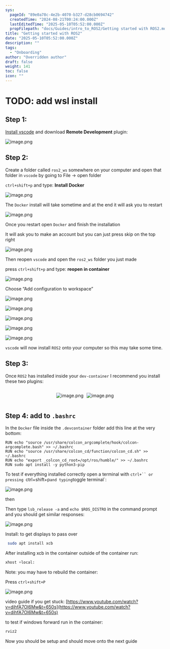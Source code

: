 ```yaml
---
sys:
  pageId: "89e0a78c-4e2b-4070-b327-d28cb0694742"
  createdTime: "2024-08-21T00:24:00.000Z"
  lastEditedTime: "2025-05-10T05:52:00.000Z"
  propFilepath: "docs/Guides/intro_to_ROS2/Getting started with ROS2.md"
title: "Getting started with ROS2"
date: "2025-05-10T05:52:00.000Z"
description: ""
tags:
  - "Onboarding"
author: "Overridden author"
draft: false
weight: 141
toc: false
icon: ""
---
```


# TODO: add wsl install

## Step 1:

[Install vscode](https://code.visualstudio.com/download) and download **Remote Development** plugin:

![image.png](https://prod-files-secure.s3.us-west-2.amazonaws.com/d518164a-d88e-44d1-a4ee-3adb3bd8bce0/efb52993-1881-4a40-b95e-6f020334f022/image.png?X-Amz-Algorithm=AWS4-HMAC-SHA256&X-Amz-Content-Sha256=UNSIGNED-PAYLOAD&X-Amz-Credential=ASIAZI2LB466ZFRUZRVJ%2F20250708%2Fus-west-2%2Fs3%2Faws4_request&X-Amz-Date=20250708T004316Z&X-Amz-Expires=3600&X-Amz-Security-Token=IQoJb3JpZ2luX2VjEHkaCXVzLXdlc3QtMiJGMEQCIAJXivJlY7aACnU3u5nM%2B%2BKwROnCQLVpAF7xNBWiTyw0AiAeHU56IqQOH7CKKROlvrZU3HfkATqQ%2F5kuMl9B%2B%2BOdNiqIBAiC%2F%2F%2F%2F%2F%2F%2F%2F%2F%2F8BEAAaDDYzNzQyMzE4MzgwNSIMY%2FqSXB6RBUQDudGCKtwDwMRfhzuyvXlCdhWyWSAOFRNjR2KuqEJZDl0FhzBnnXceAszmQe6wpi%2Fm%2BVh5puxEGMJFhDbnPD4SIjDzh%2FBN5k70Ai8FW15UbAer1FqPFalQuGJt98jP5hO43%2FJrHsYGvFlxL8RvWqkGstfJ4nEms6s47knoFM1BLJK%2FYrY5ZR1y%2BFGTjppUk9qP2mvoBxEkxRSOw54xUXm9Pr8tNHYHg%2BmdTkKrWWVMdzCLCmSN5nz2RZxAUh8EocNWAtjqd0e0ETs%2FyMMm1F%2BC2vMYKIpYJNP94CxVeTOeyNGIRUNdJr3PJ%2FppFjDkGs0UgUkZ7Y8aR7BgkNITmdqv8x%2FYg7fDRoRnt%2FTeNU7K0ACCPiZFXmALX%2FQ0inHGLtv%2FPNHKLgPHfWd6khKyzJF%2F%2BviOlgDWmWRccRSxYU%2FQfHzdxeMAnqNt9qwJ9%2BMx9a0MdxxhadJnh8vHuaXpd24mXLkrZQgM7mw5m%2BcDj5T%2FZod5CsyvxIRKiIquIEiTZe8lkCo3MZeSborQp965KF0zSM1VyvsjuDYMryVQeoDKcic1Q0I525h9YyjGPtxbQR7pNdas%2Fzqj2hYunymS%2FRBbsTbvYp6LOTsoxNuNdPBXzVw5Mv7KAyYI1fTU6P3BgCrfX7QwxcqxwwY6pgE5Xxeucu0RnnAozn4L7yeC3cub6%2B%2Bqv0sfLpIpThiykzJgFCDpKr2jZ9Vzk6YuOdKGb%2FdVEqK7a0EVPNjAhqThPqzWKqErUK1CvNlJa6JdsBbYTAYEcDHwkXSZ6z1EfNvAaiaqjakp8gGMP3ijgofWc%2F738HiC42kl3hj0o6wPeU%2FyPgQLM%2BUIOjGf%2BBnScImJ%2FZnN8Rax5xb3zUkQkhMlYl6X4n2S&X-Amz-Signature=ca0b73d78a7b4564e215115964ab73b3a79492a6c93a0d6bd51004772dde2dbe&X-Amz-SignedHeaders=host&x-amz-checksum-mode=ENABLED&x-id=GetObject)

## Step 2:

Create a folder called `ros2_ws` somewhere on your computer and open that folder in `vscode` by going to File → open folder 

`ctrl+shift+p` and type: **Install Docker**

![image.png](https://prod-files-secure.s3.us-west-2.amazonaws.com/d518164a-d88e-44d1-a4ee-3adb3bd8bce0/2269dc0e-1cd5-47ff-bceb-c04ad9b2eab0/image.png?X-Amz-Algorithm=AWS4-HMAC-SHA256&X-Amz-Content-Sha256=UNSIGNED-PAYLOAD&X-Amz-Credential=ASIAZI2LB466ZFRUZRVJ%2F20250708%2Fus-west-2%2Fs3%2Faws4_request&X-Amz-Date=20250708T004316Z&X-Amz-Expires=3600&X-Amz-Security-Token=IQoJb3JpZ2luX2VjEHkaCXVzLXdlc3QtMiJGMEQCIAJXivJlY7aACnU3u5nM%2B%2BKwROnCQLVpAF7xNBWiTyw0AiAeHU56IqQOH7CKKROlvrZU3HfkATqQ%2F5kuMl9B%2B%2BOdNiqIBAiC%2F%2F%2F%2F%2F%2F%2F%2F%2F%2F8BEAAaDDYzNzQyMzE4MzgwNSIMY%2FqSXB6RBUQDudGCKtwDwMRfhzuyvXlCdhWyWSAOFRNjR2KuqEJZDl0FhzBnnXceAszmQe6wpi%2Fm%2BVh5puxEGMJFhDbnPD4SIjDzh%2FBN5k70Ai8FW15UbAer1FqPFalQuGJt98jP5hO43%2FJrHsYGvFlxL8RvWqkGstfJ4nEms6s47knoFM1BLJK%2FYrY5ZR1y%2BFGTjppUk9qP2mvoBxEkxRSOw54xUXm9Pr8tNHYHg%2BmdTkKrWWVMdzCLCmSN5nz2RZxAUh8EocNWAtjqd0e0ETs%2FyMMm1F%2BC2vMYKIpYJNP94CxVeTOeyNGIRUNdJr3PJ%2FppFjDkGs0UgUkZ7Y8aR7BgkNITmdqv8x%2FYg7fDRoRnt%2FTeNU7K0ACCPiZFXmALX%2FQ0inHGLtv%2FPNHKLgPHfWd6khKyzJF%2F%2BviOlgDWmWRccRSxYU%2FQfHzdxeMAnqNt9qwJ9%2BMx9a0MdxxhadJnh8vHuaXpd24mXLkrZQgM7mw5m%2BcDj5T%2FZod5CsyvxIRKiIquIEiTZe8lkCo3MZeSborQp965KF0zSM1VyvsjuDYMryVQeoDKcic1Q0I525h9YyjGPtxbQR7pNdas%2Fzqj2hYunymS%2FRBbsTbvYp6LOTsoxNuNdPBXzVw5Mv7KAyYI1fTU6P3BgCrfX7QwxcqxwwY6pgE5Xxeucu0RnnAozn4L7yeC3cub6%2B%2Bqv0sfLpIpThiykzJgFCDpKr2jZ9Vzk6YuOdKGb%2FdVEqK7a0EVPNjAhqThPqzWKqErUK1CvNlJa6JdsBbYTAYEcDHwkXSZ6z1EfNvAaiaqjakp8gGMP3ijgofWc%2F738HiC42kl3hj0o6wPeU%2FyPgQLM%2BUIOjGf%2BBnScImJ%2FZnN8Rax5xb3zUkQkhMlYl6X4n2S&X-Amz-Signature=aaa183e3ca5dc6e4ad817d6b04f6ef1559a9d4fa8c5e820783c9982a2a5c25fe&X-Amz-SignedHeaders=host&x-amz-checksum-mode=ENABLED&x-id=GetObject)

The `Docker` install will take sometime and at the end it will ask you to restart

![image.png](https://prod-files-secure.s3.us-west-2.amazonaws.com/d518164a-d88e-44d1-a4ee-3adb3bd8bce0/ed233f78-be33-4b1f-b89c-9c346c0e961e/image.png?X-Amz-Algorithm=AWS4-HMAC-SHA256&X-Amz-Content-Sha256=UNSIGNED-PAYLOAD&X-Amz-Credential=ASIAZI2LB466ZFRUZRVJ%2F20250708%2Fus-west-2%2Fs3%2Faws4_request&X-Amz-Date=20250708T004316Z&X-Amz-Expires=3600&X-Amz-Security-Token=IQoJb3JpZ2luX2VjEHkaCXVzLXdlc3QtMiJGMEQCIAJXivJlY7aACnU3u5nM%2B%2BKwROnCQLVpAF7xNBWiTyw0AiAeHU56IqQOH7CKKROlvrZU3HfkATqQ%2F5kuMl9B%2B%2BOdNiqIBAiC%2F%2F%2F%2F%2F%2F%2F%2F%2F%2F8BEAAaDDYzNzQyMzE4MzgwNSIMY%2FqSXB6RBUQDudGCKtwDwMRfhzuyvXlCdhWyWSAOFRNjR2KuqEJZDl0FhzBnnXceAszmQe6wpi%2Fm%2BVh5puxEGMJFhDbnPD4SIjDzh%2FBN5k70Ai8FW15UbAer1FqPFalQuGJt98jP5hO43%2FJrHsYGvFlxL8RvWqkGstfJ4nEms6s47knoFM1BLJK%2FYrY5ZR1y%2BFGTjppUk9qP2mvoBxEkxRSOw54xUXm9Pr8tNHYHg%2BmdTkKrWWVMdzCLCmSN5nz2RZxAUh8EocNWAtjqd0e0ETs%2FyMMm1F%2BC2vMYKIpYJNP94CxVeTOeyNGIRUNdJr3PJ%2FppFjDkGs0UgUkZ7Y8aR7BgkNITmdqv8x%2FYg7fDRoRnt%2FTeNU7K0ACCPiZFXmALX%2FQ0inHGLtv%2FPNHKLgPHfWd6khKyzJF%2F%2BviOlgDWmWRccRSxYU%2FQfHzdxeMAnqNt9qwJ9%2BMx9a0MdxxhadJnh8vHuaXpd24mXLkrZQgM7mw5m%2BcDj5T%2FZod5CsyvxIRKiIquIEiTZe8lkCo3MZeSborQp965KF0zSM1VyvsjuDYMryVQeoDKcic1Q0I525h9YyjGPtxbQR7pNdas%2Fzqj2hYunymS%2FRBbsTbvYp6LOTsoxNuNdPBXzVw5Mv7KAyYI1fTU6P3BgCrfX7QwxcqxwwY6pgE5Xxeucu0RnnAozn4L7yeC3cub6%2B%2Bqv0sfLpIpThiykzJgFCDpKr2jZ9Vzk6YuOdKGb%2FdVEqK7a0EVPNjAhqThPqzWKqErUK1CvNlJa6JdsBbYTAYEcDHwkXSZ6z1EfNvAaiaqjakp8gGMP3ijgofWc%2F738HiC42kl3hj0o6wPeU%2FyPgQLM%2BUIOjGf%2BBnScImJ%2FZnN8Rax5xb3zUkQkhMlYl6X4n2S&X-Amz-Signature=ee5018e85475d686210cda9617c8463625d9d126e1fcd1735ef5abecebe8c90c&X-Amz-SignedHeaders=host&x-amz-checksum-mode=ENABLED&x-id=GetObject)

Once you restart open `Docker` and finish the installation

It will ask you to make an account but you can just press skip on the top right

![image.png](https://prod-files-secure.s3.us-west-2.amazonaws.com/d518164a-d88e-44d1-a4ee-3adb3bd8bce0/21010ad9-1659-4fd9-9f59-9932a09b2a3d/image.png?X-Amz-Algorithm=AWS4-HMAC-SHA256&X-Amz-Content-Sha256=UNSIGNED-PAYLOAD&X-Amz-Credential=ASIAZI2LB466ZFRUZRVJ%2F20250708%2Fus-west-2%2Fs3%2Faws4_request&X-Amz-Date=20250708T004316Z&X-Amz-Expires=3600&X-Amz-Security-Token=IQoJb3JpZ2luX2VjEHkaCXVzLXdlc3QtMiJGMEQCIAJXivJlY7aACnU3u5nM%2B%2BKwROnCQLVpAF7xNBWiTyw0AiAeHU56IqQOH7CKKROlvrZU3HfkATqQ%2F5kuMl9B%2B%2BOdNiqIBAiC%2F%2F%2F%2F%2F%2F%2F%2F%2F%2F8BEAAaDDYzNzQyMzE4MzgwNSIMY%2FqSXB6RBUQDudGCKtwDwMRfhzuyvXlCdhWyWSAOFRNjR2KuqEJZDl0FhzBnnXceAszmQe6wpi%2Fm%2BVh5puxEGMJFhDbnPD4SIjDzh%2FBN5k70Ai8FW15UbAer1FqPFalQuGJt98jP5hO43%2FJrHsYGvFlxL8RvWqkGstfJ4nEms6s47knoFM1BLJK%2FYrY5ZR1y%2BFGTjppUk9qP2mvoBxEkxRSOw54xUXm9Pr8tNHYHg%2BmdTkKrWWVMdzCLCmSN5nz2RZxAUh8EocNWAtjqd0e0ETs%2FyMMm1F%2BC2vMYKIpYJNP94CxVeTOeyNGIRUNdJr3PJ%2FppFjDkGs0UgUkZ7Y8aR7BgkNITmdqv8x%2FYg7fDRoRnt%2FTeNU7K0ACCPiZFXmALX%2FQ0inHGLtv%2FPNHKLgPHfWd6khKyzJF%2F%2BviOlgDWmWRccRSxYU%2FQfHzdxeMAnqNt9qwJ9%2BMx9a0MdxxhadJnh8vHuaXpd24mXLkrZQgM7mw5m%2BcDj5T%2FZod5CsyvxIRKiIquIEiTZe8lkCo3MZeSborQp965KF0zSM1VyvsjuDYMryVQeoDKcic1Q0I525h9YyjGPtxbQR7pNdas%2Fzqj2hYunymS%2FRBbsTbvYp6LOTsoxNuNdPBXzVw5Mv7KAyYI1fTU6P3BgCrfX7QwxcqxwwY6pgE5Xxeucu0RnnAozn4L7yeC3cub6%2B%2Bqv0sfLpIpThiykzJgFCDpKr2jZ9Vzk6YuOdKGb%2FdVEqK7a0EVPNjAhqThPqzWKqErUK1CvNlJa6JdsBbYTAYEcDHwkXSZ6z1EfNvAaiaqjakp8gGMP3ijgofWc%2F738HiC42kl3hj0o6wPeU%2FyPgQLM%2BUIOjGf%2BBnScImJ%2FZnN8Rax5xb3zUkQkhMlYl6X4n2S&X-Amz-Signature=9f573c1cc79651777cbf8f11dd4ad074fb13009af65a7c85b808734f1669ec18&X-Amz-SignedHeaders=host&x-amz-checksum-mode=ENABLED&x-id=GetObject)

Then reopen `vscode` and open the `ros2_ws` folder you just made

press `ctrl+shift+p` and type: **reopen in container**

![image.png](https://prod-files-secure.s3.us-west-2.amazonaws.com/d518164a-d88e-44d1-a4ee-3adb3bd8bce0/4e93b8c2-41ad-488c-8095-c74205196118/image.png?X-Amz-Algorithm=AWS4-HMAC-SHA256&X-Amz-Content-Sha256=UNSIGNED-PAYLOAD&X-Amz-Credential=ASIAZI2LB466ZFRUZRVJ%2F20250708%2Fus-west-2%2Fs3%2Faws4_request&X-Amz-Date=20250708T004316Z&X-Amz-Expires=3600&X-Amz-Security-Token=IQoJb3JpZ2luX2VjEHkaCXVzLXdlc3QtMiJGMEQCIAJXivJlY7aACnU3u5nM%2B%2BKwROnCQLVpAF7xNBWiTyw0AiAeHU56IqQOH7CKKROlvrZU3HfkATqQ%2F5kuMl9B%2B%2BOdNiqIBAiC%2F%2F%2F%2F%2F%2F%2F%2F%2F%2F8BEAAaDDYzNzQyMzE4MzgwNSIMY%2FqSXB6RBUQDudGCKtwDwMRfhzuyvXlCdhWyWSAOFRNjR2KuqEJZDl0FhzBnnXceAszmQe6wpi%2Fm%2BVh5puxEGMJFhDbnPD4SIjDzh%2FBN5k70Ai8FW15UbAer1FqPFalQuGJt98jP5hO43%2FJrHsYGvFlxL8RvWqkGstfJ4nEms6s47knoFM1BLJK%2FYrY5ZR1y%2BFGTjppUk9qP2mvoBxEkxRSOw54xUXm9Pr8tNHYHg%2BmdTkKrWWVMdzCLCmSN5nz2RZxAUh8EocNWAtjqd0e0ETs%2FyMMm1F%2BC2vMYKIpYJNP94CxVeTOeyNGIRUNdJr3PJ%2FppFjDkGs0UgUkZ7Y8aR7BgkNITmdqv8x%2FYg7fDRoRnt%2FTeNU7K0ACCPiZFXmALX%2FQ0inHGLtv%2FPNHKLgPHfWd6khKyzJF%2F%2BviOlgDWmWRccRSxYU%2FQfHzdxeMAnqNt9qwJ9%2BMx9a0MdxxhadJnh8vHuaXpd24mXLkrZQgM7mw5m%2BcDj5T%2FZod5CsyvxIRKiIquIEiTZe8lkCo3MZeSborQp965KF0zSM1VyvsjuDYMryVQeoDKcic1Q0I525h9YyjGPtxbQR7pNdas%2Fzqj2hYunymS%2FRBbsTbvYp6LOTsoxNuNdPBXzVw5Mv7KAyYI1fTU6P3BgCrfX7QwxcqxwwY6pgE5Xxeucu0RnnAozn4L7yeC3cub6%2B%2Bqv0sfLpIpThiykzJgFCDpKr2jZ9Vzk6YuOdKGb%2FdVEqK7a0EVPNjAhqThPqzWKqErUK1CvNlJa6JdsBbYTAYEcDHwkXSZ6z1EfNvAaiaqjakp8gGMP3ijgofWc%2F738HiC42kl3hj0o6wPeU%2FyPgQLM%2BUIOjGf%2BBnScImJ%2FZnN8Rax5xb3zUkQkhMlYl6X4n2S&X-Amz-Signature=e0f620b5ee351d358cc8ebe4f67e50924b0dfdb9b4614312798b115eb2e20e95&X-Amz-SignedHeaders=host&x-amz-checksum-mode=ENABLED&x-id=GetObject)

Choose “Add configuration to workspace”

![image.png](https://prod-files-secure.s3.us-west-2.amazonaws.com/d518164a-d88e-44d1-a4ee-3adb3bd8bce0/9560b282-5060-4989-ba37-97e7b2c22476/image.png?X-Amz-Algorithm=AWS4-HMAC-SHA256&X-Amz-Content-Sha256=UNSIGNED-PAYLOAD&X-Amz-Credential=ASIAZI2LB466ZFRUZRVJ%2F20250708%2Fus-west-2%2Fs3%2Faws4_request&X-Amz-Date=20250708T004316Z&X-Amz-Expires=3600&X-Amz-Security-Token=IQoJb3JpZ2luX2VjEHkaCXVzLXdlc3QtMiJGMEQCIAJXivJlY7aACnU3u5nM%2B%2BKwROnCQLVpAF7xNBWiTyw0AiAeHU56IqQOH7CKKROlvrZU3HfkATqQ%2F5kuMl9B%2B%2BOdNiqIBAiC%2F%2F%2F%2F%2F%2F%2F%2F%2F%2F8BEAAaDDYzNzQyMzE4MzgwNSIMY%2FqSXB6RBUQDudGCKtwDwMRfhzuyvXlCdhWyWSAOFRNjR2KuqEJZDl0FhzBnnXceAszmQe6wpi%2Fm%2BVh5puxEGMJFhDbnPD4SIjDzh%2FBN5k70Ai8FW15UbAer1FqPFalQuGJt98jP5hO43%2FJrHsYGvFlxL8RvWqkGstfJ4nEms6s47knoFM1BLJK%2FYrY5ZR1y%2BFGTjppUk9qP2mvoBxEkxRSOw54xUXm9Pr8tNHYHg%2BmdTkKrWWVMdzCLCmSN5nz2RZxAUh8EocNWAtjqd0e0ETs%2FyMMm1F%2BC2vMYKIpYJNP94CxVeTOeyNGIRUNdJr3PJ%2FppFjDkGs0UgUkZ7Y8aR7BgkNITmdqv8x%2FYg7fDRoRnt%2FTeNU7K0ACCPiZFXmALX%2FQ0inHGLtv%2FPNHKLgPHfWd6khKyzJF%2F%2BviOlgDWmWRccRSxYU%2FQfHzdxeMAnqNt9qwJ9%2BMx9a0MdxxhadJnh8vHuaXpd24mXLkrZQgM7mw5m%2BcDj5T%2FZod5CsyvxIRKiIquIEiTZe8lkCo3MZeSborQp965KF0zSM1VyvsjuDYMryVQeoDKcic1Q0I525h9YyjGPtxbQR7pNdas%2Fzqj2hYunymS%2FRBbsTbvYp6LOTsoxNuNdPBXzVw5Mv7KAyYI1fTU6P3BgCrfX7QwxcqxwwY6pgE5Xxeucu0RnnAozn4L7yeC3cub6%2B%2Bqv0sfLpIpThiykzJgFCDpKr2jZ9Vzk6YuOdKGb%2FdVEqK7a0EVPNjAhqThPqzWKqErUK1CvNlJa6JdsBbYTAYEcDHwkXSZ6z1EfNvAaiaqjakp8gGMP3ijgofWc%2F738HiC42kl3hj0o6wPeU%2FyPgQLM%2BUIOjGf%2BBnScImJ%2FZnN8Rax5xb3zUkQkhMlYl6X4n2S&X-Amz-Signature=9f8ffd3935a75ad310b7ba5ac54af2804d1b4a948377ceff9cfb374a1dd3df7f&X-Amz-SignedHeaders=host&x-amz-checksum-mode=ENABLED&x-id=GetObject)

![image.png](https://prod-files-secure.s3.us-west-2.amazonaws.com/d518164a-d88e-44d1-a4ee-3adb3bd8bce0/2ee63f81-886b-48e8-a553-dc6e5eac99e4/image.png?X-Amz-Algorithm=AWS4-HMAC-SHA256&X-Amz-Content-Sha256=UNSIGNED-PAYLOAD&X-Amz-Credential=ASIAZI2LB466ZFRUZRVJ%2F20250708%2Fus-west-2%2Fs3%2Faws4_request&X-Amz-Date=20250708T004316Z&X-Amz-Expires=3600&X-Amz-Security-Token=IQoJb3JpZ2luX2VjEHkaCXVzLXdlc3QtMiJGMEQCIAJXivJlY7aACnU3u5nM%2B%2BKwROnCQLVpAF7xNBWiTyw0AiAeHU56IqQOH7CKKROlvrZU3HfkATqQ%2F5kuMl9B%2B%2BOdNiqIBAiC%2F%2F%2F%2F%2F%2F%2F%2F%2F%2F8BEAAaDDYzNzQyMzE4MzgwNSIMY%2FqSXB6RBUQDudGCKtwDwMRfhzuyvXlCdhWyWSAOFRNjR2KuqEJZDl0FhzBnnXceAszmQe6wpi%2Fm%2BVh5puxEGMJFhDbnPD4SIjDzh%2FBN5k70Ai8FW15UbAer1FqPFalQuGJt98jP5hO43%2FJrHsYGvFlxL8RvWqkGstfJ4nEms6s47knoFM1BLJK%2FYrY5ZR1y%2BFGTjppUk9qP2mvoBxEkxRSOw54xUXm9Pr8tNHYHg%2BmdTkKrWWVMdzCLCmSN5nz2RZxAUh8EocNWAtjqd0e0ETs%2FyMMm1F%2BC2vMYKIpYJNP94CxVeTOeyNGIRUNdJr3PJ%2FppFjDkGs0UgUkZ7Y8aR7BgkNITmdqv8x%2FYg7fDRoRnt%2FTeNU7K0ACCPiZFXmALX%2FQ0inHGLtv%2FPNHKLgPHfWd6khKyzJF%2F%2BviOlgDWmWRccRSxYU%2FQfHzdxeMAnqNt9qwJ9%2BMx9a0MdxxhadJnh8vHuaXpd24mXLkrZQgM7mw5m%2BcDj5T%2FZod5CsyvxIRKiIquIEiTZe8lkCo3MZeSborQp965KF0zSM1VyvsjuDYMryVQeoDKcic1Q0I525h9YyjGPtxbQR7pNdas%2Fzqj2hYunymS%2FRBbsTbvYp6LOTsoxNuNdPBXzVw5Mv7KAyYI1fTU6P3BgCrfX7QwxcqxwwY6pgE5Xxeucu0RnnAozn4L7yeC3cub6%2B%2Bqv0sfLpIpThiykzJgFCDpKr2jZ9Vzk6YuOdKGb%2FdVEqK7a0EVPNjAhqThPqzWKqErUK1CvNlJa6JdsBbYTAYEcDHwkXSZ6z1EfNvAaiaqjakp8gGMP3ijgofWc%2F738HiC42kl3hj0o6wPeU%2FyPgQLM%2BUIOjGf%2BBnScImJ%2FZnN8Rax5xb3zUkQkhMlYl6X4n2S&X-Amz-Signature=1527789c65211ecd3dbfdbfc5a0857a99a5d4dd501c54f579ea8ba38f09d2ca3&X-Amz-SignedHeaders=host&x-amz-checksum-mode=ENABLED&x-id=GetObject)

![image.png](https://prod-files-secure.s3.us-west-2.amazonaws.com/d518164a-d88e-44d1-a4ee-3adb3bd8bce0/ae1580b2-b048-407e-aed9-b584224a7a04/image.png?X-Amz-Algorithm=AWS4-HMAC-SHA256&X-Amz-Content-Sha256=UNSIGNED-PAYLOAD&X-Amz-Credential=ASIAZI2LB466ZFRUZRVJ%2F20250708%2Fus-west-2%2Fs3%2Faws4_request&X-Amz-Date=20250708T004316Z&X-Amz-Expires=3600&X-Amz-Security-Token=IQoJb3JpZ2luX2VjEHkaCXVzLXdlc3QtMiJGMEQCIAJXivJlY7aACnU3u5nM%2B%2BKwROnCQLVpAF7xNBWiTyw0AiAeHU56IqQOH7CKKROlvrZU3HfkATqQ%2F5kuMl9B%2B%2BOdNiqIBAiC%2F%2F%2F%2F%2F%2F%2F%2F%2F%2F8BEAAaDDYzNzQyMzE4MzgwNSIMY%2FqSXB6RBUQDudGCKtwDwMRfhzuyvXlCdhWyWSAOFRNjR2KuqEJZDl0FhzBnnXceAszmQe6wpi%2Fm%2BVh5puxEGMJFhDbnPD4SIjDzh%2FBN5k70Ai8FW15UbAer1FqPFalQuGJt98jP5hO43%2FJrHsYGvFlxL8RvWqkGstfJ4nEms6s47knoFM1BLJK%2FYrY5ZR1y%2BFGTjppUk9qP2mvoBxEkxRSOw54xUXm9Pr8tNHYHg%2BmdTkKrWWVMdzCLCmSN5nz2RZxAUh8EocNWAtjqd0e0ETs%2FyMMm1F%2BC2vMYKIpYJNP94CxVeTOeyNGIRUNdJr3PJ%2FppFjDkGs0UgUkZ7Y8aR7BgkNITmdqv8x%2FYg7fDRoRnt%2FTeNU7K0ACCPiZFXmALX%2FQ0inHGLtv%2FPNHKLgPHfWd6khKyzJF%2F%2BviOlgDWmWRccRSxYU%2FQfHzdxeMAnqNt9qwJ9%2BMx9a0MdxxhadJnh8vHuaXpd24mXLkrZQgM7mw5m%2BcDj5T%2FZod5CsyvxIRKiIquIEiTZe8lkCo3MZeSborQp965KF0zSM1VyvsjuDYMryVQeoDKcic1Q0I525h9YyjGPtxbQR7pNdas%2Fzqj2hYunymS%2FRBbsTbvYp6LOTsoxNuNdPBXzVw5Mv7KAyYI1fTU6P3BgCrfX7QwxcqxwwY6pgE5Xxeucu0RnnAozn4L7yeC3cub6%2B%2Bqv0sfLpIpThiykzJgFCDpKr2jZ9Vzk6YuOdKGb%2FdVEqK7a0EVPNjAhqThPqzWKqErUK1CvNlJa6JdsBbYTAYEcDHwkXSZ6z1EfNvAaiaqjakp8gGMP3ijgofWc%2F738HiC42kl3hj0o6wPeU%2FyPgQLM%2BUIOjGf%2BBnScImJ%2FZnN8Rax5xb3zUkQkhMlYl6X4n2S&X-Amz-Signature=66496ae3b53898bf6f5745ca6dbaaf869f233a4c31736054b22e1d5b30dc651d&X-Amz-SignedHeaders=host&x-amz-checksum-mode=ENABLED&x-id=GetObject)

![image.png](https://prod-files-secure.s3.us-west-2.amazonaws.com/d518164a-d88e-44d1-a4ee-3adb3bd8bce0/53255b28-f75e-430f-b9e3-c0ac8577e42b/image.png?X-Amz-Algorithm=AWS4-HMAC-SHA256&X-Amz-Content-Sha256=UNSIGNED-PAYLOAD&X-Amz-Credential=ASIAZI2LB466ZFRUZRVJ%2F20250708%2Fus-west-2%2Fs3%2Faws4_request&X-Amz-Date=20250708T004316Z&X-Amz-Expires=3600&X-Amz-Security-Token=IQoJb3JpZ2luX2VjEHkaCXVzLXdlc3QtMiJGMEQCIAJXivJlY7aACnU3u5nM%2B%2BKwROnCQLVpAF7xNBWiTyw0AiAeHU56IqQOH7CKKROlvrZU3HfkATqQ%2F5kuMl9B%2B%2BOdNiqIBAiC%2F%2F%2F%2F%2F%2F%2F%2F%2F%2F8BEAAaDDYzNzQyMzE4MzgwNSIMY%2FqSXB6RBUQDudGCKtwDwMRfhzuyvXlCdhWyWSAOFRNjR2KuqEJZDl0FhzBnnXceAszmQe6wpi%2Fm%2BVh5puxEGMJFhDbnPD4SIjDzh%2FBN5k70Ai8FW15UbAer1FqPFalQuGJt98jP5hO43%2FJrHsYGvFlxL8RvWqkGstfJ4nEms6s47knoFM1BLJK%2FYrY5ZR1y%2BFGTjppUk9qP2mvoBxEkxRSOw54xUXm9Pr8tNHYHg%2BmdTkKrWWVMdzCLCmSN5nz2RZxAUh8EocNWAtjqd0e0ETs%2FyMMm1F%2BC2vMYKIpYJNP94CxVeTOeyNGIRUNdJr3PJ%2FppFjDkGs0UgUkZ7Y8aR7BgkNITmdqv8x%2FYg7fDRoRnt%2FTeNU7K0ACCPiZFXmALX%2FQ0inHGLtv%2FPNHKLgPHfWd6khKyzJF%2F%2BviOlgDWmWRccRSxYU%2FQfHzdxeMAnqNt9qwJ9%2BMx9a0MdxxhadJnh8vHuaXpd24mXLkrZQgM7mw5m%2BcDj5T%2FZod5CsyvxIRKiIquIEiTZe8lkCo3MZeSborQp965KF0zSM1VyvsjuDYMryVQeoDKcic1Q0I525h9YyjGPtxbQR7pNdas%2Fzqj2hYunymS%2FRBbsTbvYp6LOTsoxNuNdPBXzVw5Mv7KAyYI1fTU6P3BgCrfX7QwxcqxwwY6pgE5Xxeucu0RnnAozn4L7yeC3cub6%2B%2Bqv0sfLpIpThiykzJgFCDpKr2jZ9Vzk6YuOdKGb%2FdVEqK7a0EVPNjAhqThPqzWKqErUK1CvNlJa6JdsBbYTAYEcDHwkXSZ6z1EfNvAaiaqjakp8gGMP3ijgofWc%2F738HiC42kl3hj0o6wPeU%2FyPgQLM%2BUIOjGf%2BBnScImJ%2FZnN8Rax5xb3zUkQkhMlYl6X4n2S&X-Amz-Signature=25aad8e714a2bd3bf5e6c30a93f4d7595d0808b5f69d2050c6db48606a152de0&X-Amz-SignedHeaders=host&x-amz-checksum-mode=ENABLED&x-id=GetObject)

![image.png](https://prod-files-secure.s3.us-west-2.amazonaws.com/d518164a-d88e-44d1-a4ee-3adb3bd8bce0/7c562767-5af9-4ffb-97d1-327bcdf4ee00/image.png?X-Amz-Algorithm=AWS4-HMAC-SHA256&X-Amz-Content-Sha256=UNSIGNED-PAYLOAD&X-Amz-Credential=ASIAZI2LB466ZFRUZRVJ%2F20250708%2Fus-west-2%2Fs3%2Faws4_request&X-Amz-Date=20250708T004316Z&X-Amz-Expires=3600&X-Amz-Security-Token=IQoJb3JpZ2luX2VjEHkaCXVzLXdlc3QtMiJGMEQCIAJXivJlY7aACnU3u5nM%2B%2BKwROnCQLVpAF7xNBWiTyw0AiAeHU56IqQOH7CKKROlvrZU3HfkATqQ%2F5kuMl9B%2B%2BOdNiqIBAiC%2F%2F%2F%2F%2F%2F%2F%2F%2F%2F8BEAAaDDYzNzQyMzE4MzgwNSIMY%2FqSXB6RBUQDudGCKtwDwMRfhzuyvXlCdhWyWSAOFRNjR2KuqEJZDl0FhzBnnXceAszmQe6wpi%2Fm%2BVh5puxEGMJFhDbnPD4SIjDzh%2FBN5k70Ai8FW15UbAer1FqPFalQuGJt98jP5hO43%2FJrHsYGvFlxL8RvWqkGstfJ4nEms6s47knoFM1BLJK%2FYrY5ZR1y%2BFGTjppUk9qP2mvoBxEkxRSOw54xUXm9Pr8tNHYHg%2BmdTkKrWWVMdzCLCmSN5nz2RZxAUh8EocNWAtjqd0e0ETs%2FyMMm1F%2BC2vMYKIpYJNP94CxVeTOeyNGIRUNdJr3PJ%2FppFjDkGs0UgUkZ7Y8aR7BgkNITmdqv8x%2FYg7fDRoRnt%2FTeNU7K0ACCPiZFXmALX%2FQ0inHGLtv%2FPNHKLgPHfWd6khKyzJF%2F%2BviOlgDWmWRccRSxYU%2FQfHzdxeMAnqNt9qwJ9%2BMx9a0MdxxhadJnh8vHuaXpd24mXLkrZQgM7mw5m%2BcDj5T%2FZod5CsyvxIRKiIquIEiTZe8lkCo3MZeSborQp965KF0zSM1VyvsjuDYMryVQeoDKcic1Q0I525h9YyjGPtxbQR7pNdas%2Fzqj2hYunymS%2FRBbsTbvYp6LOTsoxNuNdPBXzVw5Mv7KAyYI1fTU6P3BgCrfX7QwxcqxwwY6pgE5Xxeucu0RnnAozn4L7yeC3cub6%2B%2Bqv0sfLpIpThiykzJgFCDpKr2jZ9Vzk6YuOdKGb%2FdVEqK7a0EVPNjAhqThPqzWKqErUK1CvNlJa6JdsBbYTAYEcDHwkXSZ6z1EfNvAaiaqjakp8gGMP3ijgofWc%2F738HiC42kl3hj0o6wPeU%2FyPgQLM%2BUIOjGf%2BBnScImJ%2FZnN8Rax5xb3zUkQkhMlYl6X4n2S&X-Amz-Signature=ecd2ef6d6f9ce2235f5909352f0f7bb0d212bb17d22cbd7e89d2622db19bb8e4&X-Amz-SignedHeaders=host&x-amz-checksum-mode=ENABLED&x-id=GetObject)

`vscode` will now install `ROS2` onto your computer so this may take some time.

## Step 3:

Once `ROS2` has installed inside your `dev-container` I recommend you install these two plugins:

<div style="display: flex;flex-direction: row; column-gap:10px; max-width: 630px;justify-content: center;">
<div>

![image.png](https://prod-files-secure.s3.us-west-2.amazonaws.com/d518164a-d88e-44d1-a4ee-3adb3bd8bce0/3fc3d550-5a54-4ba1-ba6b-faa01cdb7369/image.png?X-Amz-Algorithm=AWS4-HMAC-SHA256&X-Amz-Content-Sha256=UNSIGNED-PAYLOAD&X-Amz-Credential=ASIAZI2LB466RJPWYBEL%2F20250708%2Fus-west-2%2Fs3%2Faws4_request&X-Amz-Date=20250708T004319Z&X-Amz-Expires=3600&X-Amz-Security-Token=IQoJb3JpZ2luX2VjEHkaCXVzLXdlc3QtMiJGMEQCIGPA1s1q3tnb6AbzG6b0LNmdHglYCd3%2FURIjydPS%2FCrcAiBpFUAzTJITRyc4Qyux9lBUVoHYhuUGR1QdMchjwsWEVyqIBAiB%2F%2F%2F%2F%2F%2F%2F%2F%2F%2F8BEAAaDDYzNzQyMzE4MzgwNSIMKZagn3MDoQ2xwzFJKtwD5UyiI%2BfJ%2FYiujs80r%2BBai1vCiUi87ov6IYRpI1hiZysD6VLYs5QaydhhQGb0Pp9JZsV0kS87JHtm2RKIN8wWFVpH7jLhbPfPhJeeOyHOoI0yCrzt0xZ3O05TYlOz%2BHhVOa88AI9zKjY0eXtO4R8KOY3nXalp7mOMjTXy7%2Fxco9FC5dv8qPEQo62wpsjQFz%2B454vtx8Aj0cY9ufSREiboSV90c%2BhKVS9Y9w8zNTv4GsSBuxhQrAndFl8yRM9Ue6NBUFkiKSvjlzxWDIf4FesXoEW6%2BcENd%2Fx9hGqm1q7rpGxZ6CBfMzcLeqgkGjZrPhO7QPMI2bifswAT9o0594GwUurPBU1O8u6QWLbhxyrgi5iUZevtE0tOneAzYy0qvcBfq0fsBuZS4LWCwA3PQAtW6zSOINXmxlrZcvsL4nc%2B3Bpvv8kg2ATTq4%2F%2FhRCYwtQcgtHML3brD0NuMkis0eqIIglf6btHG0bJONDn7RmF1%2FfMG9eFqiQoCMvbtu6lvQ%2Fb8HqS35jwDIem0wFJr5wmCweHhJm2iozNmNovFuzNriInrHTktZ7pfTP7TEK9yfYTCizRMLfJAvOXXBwCgsK0UKq48ktM1nddcnmGY8t4RUK56g5GOjFJXdKZw3Iw2MqxwwY6pgGw1HDA8i8jBB21qhRQGEqK%2FMcxCyCkNTZGa7q95TKy2C7lCtmOKESpv%2BXalfE1WJ3CbvpOLQyqtrTd%2BSU%2Bnc22yIzmRBUIbs82N8VCOhrsPr%2FzQNW2rf8XQ6xs72vSsVjUpHZtxR667Q4BVI9qX8HEqHdm20uw1C6kFyFFTFNFjPdFenazVxS3HJsV0PoWdjn9i9uBM02vfSb1h6OHv2WTyXwkf%2F%2F0&X-Amz-Signature=048ac10ee87e33b90a49c5af107975e6675fdf4b23133df55cff90b298c4eb65&X-Amz-SignedHeaders=host&x-amz-checksum-mode=ENABLED&x-id=GetObject)

</div>
<div>

![image.png](https://prod-files-secure.s3.us-west-2.amazonaws.com/d518164a-d88e-44d1-a4ee-3adb3bd8bce0/d994cc66-13c2-4093-a5a3-f84cf4601a82/image.png?X-Amz-Algorithm=AWS4-HMAC-SHA256&X-Amz-Content-Sha256=UNSIGNED-PAYLOAD&X-Amz-Credential=ASIAZI2LB466YST5S42U%2F20250708%2Fus-west-2%2Fs3%2Faws4_request&X-Amz-Date=20250708T004319Z&X-Amz-Expires=3600&X-Amz-Security-Token=IQoJb3JpZ2luX2VjEHkaCXVzLXdlc3QtMiJHMEUCIQCDgEb52RB8dsf4ENHi3pZ53VrQ%2FkTJYPaHA6QrJhGZyQIgVr1xh5yy3WaqgMj7p4siWcWekModhEni0yGiuZl3VwQqiAQIgf%2F%2F%2F%2F%2F%2F%2F%2F%2F%2FARAAGgw2Mzc0MjMxODM4MDUiDG6sr%2FLh%2FnWukhJP7yrcAxQNqgCElVtL6fSIBazzMSpK%2BCHc04JU7kDcwjbWFja1EZBs4C%2BBlvJLE9XPi0Zpr04m31YngJGTa%2FNxEbefs%2FO5DTFErGH4Sj5KLAj1UwCCEbBuP%2BPcdu%2FtSYkWTaxpi10KXx07OofLEvi54tdd0RdMYGBWI8EBrdSGdv5YBZxMd258x7rXkn2v0ly7fvocDHWqM4wsLE7G1fARL5qyp1Mo4pI5lqjbyQOIL6CBrO6s7e2vWpfZMI%2Ft8lP1U%2FJLzTGc3%2FkiEIkkMMOwMwsXdAu0wjrgk590RZ%2BWsXmOAg%2FNlpWABxRUX48cvgkmgQT08aqBPZw9vIg25JOw6ttuCiNJT9xIauO8g3tAs1agwu9OHwybQdD8GQUVCa584vt%2Fyd5hCdDhbRg4x6hcdrT%2FEitbkhcWRJk1YmMumSCpMIUXSce8q1azE%2BBXM%2FefREnafPH1r8CIV8N7ajmQ3kZ84o4FX1Z8d7D5RjKk1jgpL99MoFTH2VCn%2FlUV9yYAra4Unag8qNuw4s3BiHJp5Rh9yyzHkXcsKIHgDzmy3uWBSZW2Mv77cBnRsEfLNmC7WMC9tLTeh0bJOX%2BEIU7WOt2sWGs9tJraGqjUijzdMu%2FZ0nW87MtvTfqrEMx%2F9ZK0MIrLscMGOqUB4bNZByzbEvgaQMHDAZw8FVNCwMOZQZiHWIxt8Sq%2BMPctLTd3S6UjFCGBxgjRh%2BvzRpI%2BriJhm1fk8s8bdUauQk%2BTq97o14MGKhPdtXwAhXier8qIQ1my0jzkTUreXiV69PK%2FwUCUN7aPtMrO7xzDFIDLZKuPTDMV3%2FTDfdtJLNDDygGkZaFX42ZfAcckwpq%2BeeUbP4%2FF8FcQlpB%2B5BVPDiNpWUVC&X-Amz-Signature=2a562762294ce8b6c6933d455ba4f9d0d28278bd1b94bcea563e2a5e74e97192&X-Amz-SignedHeaders=host&x-amz-checksum-mode=ENABLED&x-id=GetObject)

</div>
</div>

## Step 4: add to `.bashrc`

In the `Docker` file inside the `.devcontainer` folder add this line at the very bottom: 

```docker
RUN echo "source /usr/share/colcon_argcomplete/hook/colcon-argcomplete.bash" >> ~/.bashrc
RUN echo "source /usr/share/colcon_cd/function/colcon_cd.sh" >> ~/.bashrc
RUN echo "export _colcon_cd_root=/opt/ros/humble/" >> ~/.bashrc
RUN sudo apt install -y python3-pip 
```

To test if everything installed correctly open a terminal with `ctrl+`` or pressing `ctrl+shift+p` and typing `toggle terminal`:

![image.png](https://prod-files-secure.s3.us-west-2.amazonaws.com/d518164a-d88e-44d1-a4ee-3adb3bd8bce0/6a4943d8-b04e-4c02-9a58-775f3384d1a5/image.png?X-Amz-Algorithm=AWS4-HMAC-SHA256&X-Amz-Content-Sha256=UNSIGNED-PAYLOAD&X-Amz-Credential=ASIAZI2LB466ZFRUZRVJ%2F20250708%2Fus-west-2%2Fs3%2Faws4_request&X-Amz-Date=20250708T004316Z&X-Amz-Expires=3600&X-Amz-Security-Token=IQoJb3JpZ2luX2VjEHkaCXVzLXdlc3QtMiJGMEQCIAJXivJlY7aACnU3u5nM%2B%2BKwROnCQLVpAF7xNBWiTyw0AiAeHU56IqQOH7CKKROlvrZU3HfkATqQ%2F5kuMl9B%2B%2BOdNiqIBAiC%2F%2F%2F%2F%2F%2F%2F%2F%2F%2F8BEAAaDDYzNzQyMzE4MzgwNSIMY%2FqSXB6RBUQDudGCKtwDwMRfhzuyvXlCdhWyWSAOFRNjR2KuqEJZDl0FhzBnnXceAszmQe6wpi%2Fm%2BVh5puxEGMJFhDbnPD4SIjDzh%2FBN5k70Ai8FW15UbAer1FqPFalQuGJt98jP5hO43%2FJrHsYGvFlxL8RvWqkGstfJ4nEms6s47knoFM1BLJK%2FYrY5ZR1y%2BFGTjppUk9qP2mvoBxEkxRSOw54xUXm9Pr8tNHYHg%2BmdTkKrWWVMdzCLCmSN5nz2RZxAUh8EocNWAtjqd0e0ETs%2FyMMm1F%2BC2vMYKIpYJNP94CxVeTOeyNGIRUNdJr3PJ%2FppFjDkGs0UgUkZ7Y8aR7BgkNITmdqv8x%2FYg7fDRoRnt%2FTeNU7K0ACCPiZFXmALX%2FQ0inHGLtv%2FPNHKLgPHfWd6khKyzJF%2F%2BviOlgDWmWRccRSxYU%2FQfHzdxeMAnqNt9qwJ9%2BMx9a0MdxxhadJnh8vHuaXpd24mXLkrZQgM7mw5m%2BcDj5T%2FZod5CsyvxIRKiIquIEiTZe8lkCo3MZeSborQp965KF0zSM1VyvsjuDYMryVQeoDKcic1Q0I525h9YyjGPtxbQR7pNdas%2Fzqj2hYunymS%2FRBbsTbvYp6LOTsoxNuNdPBXzVw5Mv7KAyYI1fTU6P3BgCrfX7QwxcqxwwY6pgE5Xxeucu0RnnAozn4L7yeC3cub6%2B%2Bqv0sfLpIpThiykzJgFCDpKr2jZ9Vzk6YuOdKGb%2FdVEqK7a0EVPNjAhqThPqzWKqErUK1CvNlJa6JdsBbYTAYEcDHwkXSZ6z1EfNvAaiaqjakp8gGMP3ijgofWc%2F738HiC42kl3hj0o6wPeU%2FyPgQLM%2BUIOjGf%2BBnScImJ%2FZnN8Rax5xb3zUkQkhMlYl6X4n2S&X-Amz-Signature=bd0ee18e6f363aa938ff66f3dfed884591c2376b4e6f11a74bd256bc0d1276a2&X-Amz-SignedHeaders=host&x-amz-checksum-mode=ENABLED&x-id=GetObject)

then 

Then type `lsb_release -a` and `echo $ROS_DISTRO` in the command prompt and you should get similar responses:

![image.png](https://prod-files-secure.s3.us-west-2.amazonaws.com/d518164a-d88e-44d1-a4ee-3adb3bd8bce0/3e635dec-a805-4e85-8b9e-d000e5b71a4e/image.png?X-Amz-Algorithm=AWS4-HMAC-SHA256&X-Amz-Content-Sha256=UNSIGNED-PAYLOAD&X-Amz-Credential=ASIAZI2LB466ZFRUZRVJ%2F20250708%2Fus-west-2%2Fs3%2Faws4_request&X-Amz-Date=20250708T004316Z&X-Amz-Expires=3600&X-Amz-Security-Token=IQoJb3JpZ2luX2VjEHkaCXVzLXdlc3QtMiJGMEQCIAJXivJlY7aACnU3u5nM%2B%2BKwROnCQLVpAF7xNBWiTyw0AiAeHU56IqQOH7CKKROlvrZU3HfkATqQ%2F5kuMl9B%2B%2BOdNiqIBAiC%2F%2F%2F%2F%2F%2F%2F%2F%2F%2F8BEAAaDDYzNzQyMzE4MzgwNSIMY%2FqSXB6RBUQDudGCKtwDwMRfhzuyvXlCdhWyWSAOFRNjR2KuqEJZDl0FhzBnnXceAszmQe6wpi%2Fm%2BVh5puxEGMJFhDbnPD4SIjDzh%2FBN5k70Ai8FW15UbAer1FqPFalQuGJt98jP5hO43%2FJrHsYGvFlxL8RvWqkGstfJ4nEms6s47knoFM1BLJK%2FYrY5ZR1y%2BFGTjppUk9qP2mvoBxEkxRSOw54xUXm9Pr8tNHYHg%2BmdTkKrWWVMdzCLCmSN5nz2RZxAUh8EocNWAtjqd0e0ETs%2FyMMm1F%2BC2vMYKIpYJNP94CxVeTOeyNGIRUNdJr3PJ%2FppFjDkGs0UgUkZ7Y8aR7BgkNITmdqv8x%2FYg7fDRoRnt%2FTeNU7K0ACCPiZFXmALX%2FQ0inHGLtv%2FPNHKLgPHfWd6khKyzJF%2F%2BviOlgDWmWRccRSxYU%2FQfHzdxeMAnqNt9qwJ9%2BMx9a0MdxxhadJnh8vHuaXpd24mXLkrZQgM7mw5m%2BcDj5T%2FZod5CsyvxIRKiIquIEiTZe8lkCo3MZeSborQp965KF0zSM1VyvsjuDYMryVQeoDKcic1Q0I525h9YyjGPtxbQR7pNdas%2Fzqj2hYunymS%2FRBbsTbvYp6LOTsoxNuNdPBXzVw5Mv7KAyYI1fTU6P3BgCrfX7QwxcqxwwY6pgE5Xxeucu0RnnAozn4L7yeC3cub6%2B%2Bqv0sfLpIpThiykzJgFCDpKr2jZ9Vzk6YuOdKGb%2FdVEqK7a0EVPNjAhqThPqzWKqErUK1CvNlJa6JdsBbYTAYEcDHwkXSZ6z1EfNvAaiaqjakp8gGMP3ijgofWc%2F738HiC42kl3hj0o6wPeU%2FyPgQLM%2BUIOjGf%2BBnScImJ%2FZnN8Rax5xb3zUkQkhMlYl6X4n2S&X-Amz-Signature=efbd4b993738e85ae9404e6cdcb06466fad3e569d95a50b2b780173ac0121b7b&X-Amz-SignedHeaders=host&x-amz-checksum-mode=ENABLED&x-id=GetObject)

Install:  to get displays to pass over

```bash
 sudo apt install xcb
```

After installing xcb in the container outside of the container run:

```python
xhost +local:
```

Note: you may have to rebuild the container:

Press `ctrl+shift+P`

![image.png](https://prod-files-secure.s3.us-west-2.amazonaws.com/d518164a-d88e-44d1-a4ee-3adb3bd8bce0/6c2be660-2618-4c38-9c26-53554f7a0b7b/image.png?X-Amz-Algorithm=AWS4-HMAC-SHA256&X-Amz-Content-Sha256=UNSIGNED-PAYLOAD&X-Amz-Credential=ASIAZI2LB466ZFRUZRVJ%2F20250708%2Fus-west-2%2Fs3%2Faws4_request&X-Amz-Date=20250708T004316Z&X-Amz-Expires=3600&X-Amz-Security-Token=IQoJb3JpZ2luX2VjEHkaCXVzLXdlc3QtMiJGMEQCIAJXivJlY7aACnU3u5nM%2B%2BKwROnCQLVpAF7xNBWiTyw0AiAeHU56IqQOH7CKKROlvrZU3HfkATqQ%2F5kuMl9B%2B%2BOdNiqIBAiC%2F%2F%2F%2F%2F%2F%2F%2F%2F%2F8BEAAaDDYzNzQyMzE4MzgwNSIMY%2FqSXB6RBUQDudGCKtwDwMRfhzuyvXlCdhWyWSAOFRNjR2KuqEJZDl0FhzBnnXceAszmQe6wpi%2Fm%2BVh5puxEGMJFhDbnPD4SIjDzh%2FBN5k70Ai8FW15UbAer1FqPFalQuGJt98jP5hO43%2FJrHsYGvFlxL8RvWqkGstfJ4nEms6s47knoFM1BLJK%2FYrY5ZR1y%2BFGTjppUk9qP2mvoBxEkxRSOw54xUXm9Pr8tNHYHg%2BmdTkKrWWVMdzCLCmSN5nz2RZxAUh8EocNWAtjqd0e0ETs%2FyMMm1F%2BC2vMYKIpYJNP94CxVeTOeyNGIRUNdJr3PJ%2FppFjDkGs0UgUkZ7Y8aR7BgkNITmdqv8x%2FYg7fDRoRnt%2FTeNU7K0ACCPiZFXmALX%2FQ0inHGLtv%2FPNHKLgPHfWd6khKyzJF%2F%2BviOlgDWmWRccRSxYU%2FQfHzdxeMAnqNt9qwJ9%2BMx9a0MdxxhadJnh8vHuaXpd24mXLkrZQgM7mw5m%2BcDj5T%2FZod5CsyvxIRKiIquIEiTZe8lkCo3MZeSborQp965KF0zSM1VyvsjuDYMryVQeoDKcic1Q0I525h9YyjGPtxbQR7pNdas%2Fzqj2hYunymS%2FRBbsTbvYp6LOTsoxNuNdPBXzVw5Mv7KAyYI1fTU6P3BgCrfX7QwxcqxwwY6pgE5Xxeucu0RnnAozn4L7yeC3cub6%2B%2Bqv0sfLpIpThiykzJgFCDpKr2jZ9Vzk6YuOdKGb%2FdVEqK7a0EVPNjAhqThPqzWKqErUK1CvNlJa6JdsBbYTAYEcDHwkXSZ6z1EfNvAaiaqjakp8gGMP3ijgofWc%2F738HiC42kl3hj0o6wPeU%2FyPgQLM%2BUIOjGf%2BBnScImJ%2FZnN8Rax5xb3zUkQkhMlYl6X4n2S&X-Amz-Signature=c132c36960b2696d439248d28edc823f56f8b225d9519bb410c49c3fdc23c0b2&X-Amz-SignedHeaders=host&x-amz-checksum-mode=ENABLED&x-id=GetObject)

video guide if you get stuck: [https://www.youtube.com/watch?v=dihfA7Ol6Mw&t=650s](https://www.youtube.com/watch?v=dihfA7Ol6Mw&t=650s)

to test if windows forward run in the container:

```bash
rviz2
```

Now you should be setup and should move onto the next guide 

